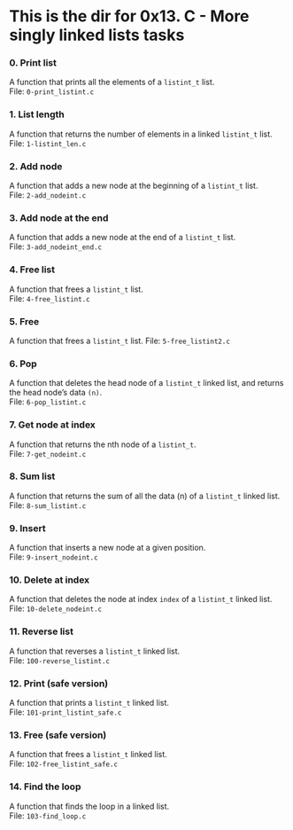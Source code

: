 # This is the dir for 0x13. C - More singly linked lists tasks

### 0. Print list
A  function that prints all the elements of a `listint_t` list.  
File: `0-print_listint.c`

### 1. List length
A function that returns the number of elements in a linked `listint_t` list.  
File: `1-listint_len.c`

### 2. Add node
A function that adds a new node at the beginning of a `listint_t` list.  
File: `2-add_nodeint.c`

### 3. Add node at the end
A function that adds a new node at the end of a `listint_t` list.  
File: `3-add_nodeint_end.c`

### 4. Free list
A function that frees a `listint_t` list.  
File: `4-free_listint.c`

### 5. Free
A function that frees a `listint_t` list. 
File: `5-free_listint2.c`

### 6. Pop
A function that deletes the head node of a `listint_t` linked list, and returns the head node’s data `(n)`.  
File: `6-pop_listint.c`

### 7. Get node at index
A function that returns the nth node of a `listint_t`.  
File: `7-get_nodeint.c`

### 8. Sum list
A function that returns the sum of all the data (n) of a `listint_t` linked list.  
File: `8-sum_listint.c`

### 9. Insert
A function that inserts a new node at a given position.  
File: `9-insert_nodeint.c`

### 10. Delete at index
A function that deletes the node at index `index` of a `listint_t` linked list.  
File: `10-delete_nodeint.c`

### 11. Reverse list
A function that reverses a `listint_t` linked list.  
File: `100-reverse_listint.c`

### 12. Print (safe version)
A function that prints a `listint_t` linked list.  
File: `101-print_listint_safe.c`

### 13. Free (safe version)
A function that frees a `listint_t` linked list.  
File: `102-free_listint_safe.c`

### 14. Find the loop
A function that finds the loop in a linked list.  
File: `103-find_loop.c`